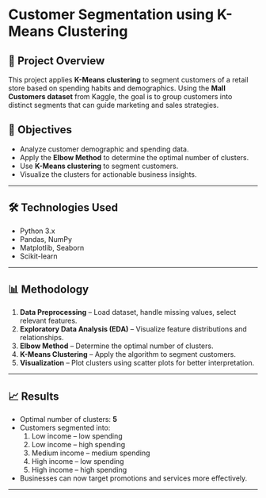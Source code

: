 # Customer Segmentation using K-Means Clustering

## 📌 Project Overview
This project applies **K-Means clustering** to segment customers of a retail store based on spending habits and demographics. Using the **Mall Customers dataset** from Kaggle, the goal is to group customers into distinct segments that can guide marketing and sales strategies.

## 🎯 Objectives
- Analyze customer demographic and spending data.
- Apply the **Elbow Method** to determine the optimal number of clusters.
- Use **K-Means clustering** to segment customers.
- Visualize the clusters for actionable business insights.

---

## 🛠️ Technologies Used
- Python 3.x
- Pandas, NumPy
- Matplotlib, Seaborn
- Scikit-learn

---

## 📊 Methodology
1. **Data Preprocessing** – Load dataset, handle missing values, select relevant features.
2. **Exploratory Data Analysis (EDA)** – Visualize feature distributions and relationships.
3. **Elbow Method** – Determine the optimal number of clusters.
4. **K-Means Clustering** – Apply the algorithm to segment customers.
5. **Visualization** – Plot clusters using scatter plots for better interpretation.

---

## 📈 Results
- Optimal number of clusters: **5**
- Customers segmented into:
  1. Low income – low spending
  2. Low income – high spending
  3. Medium income – medium spending
  4. High income – low spending
  5. High income – high spending
- Businesses can now target promotions and services more effectively.

---
